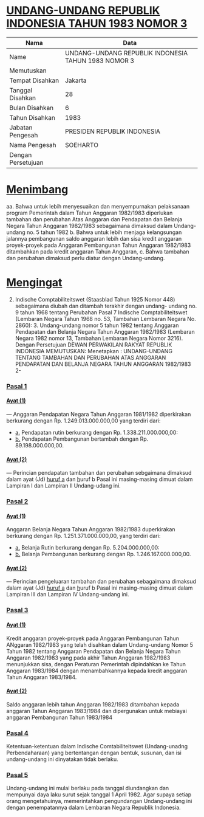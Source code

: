 # [UNDANG-UNDANG REPUBLIK INDONESIA TAHUN 1983 NOMOR 3](http://example.org/legal/document/uu/1983/3)

| Nama | Data |
| ------ | ----- |
|Name|UNDANG-UNDANG REPUBLIK INDONESIA TAHUN 1983 NOMOR 3|
|Memutuskan||
|Tempat Disahkan|Jakarta|
|Tanggal Disahkan|28|
|Bulan Disahkan|6|
|Tahun Disahkan|1983|
|Jabatan Pengesah|PRESIDEN REPUBLIK INDONESIA|
|Nama Pengesah|SOEHARTO|
|Dengan Persetujuan||
# [Menimbang](http://example.org/legal/document/uu/1983/3/menimbang)
aa. Bahwa untuk lebih menyesuaikan dan menyempurnakan pelaksanaan program Pemerintah dalam Tahun Anggaran 1982/1983 diperlukan tambahan dan perubahan Atas Anggaran dan Pendapatan dan Belanja Negara Tahun Anggaran 1982/1983 sebagaimana dimaksud dalam Undang-undang no. 5 tahun 1982 b. Bahwa untuk lebih menjaga kelangsungan jalannya pembangunan saldo anggaran lebih dan sisa kredit anggaran proyek-proyek pada Anggaran Pembangunan Tahun Anggaran 1982/1983 ditambahkan pada kredit anggaran Tahun Anggaran, c. Bahwa tambahan dan perubahan dimaksud perlu diatur dengan Undang-undang.
# [Mengingat](http://example.org/legal/document/uu/1983/3/mengingat)
 2. Indische Comptabiliteitswet (Staasblad Tahun 1925 Nomor 448) sebagaimana diubah dan ditambah terakhir dengan undang- undang no. 9 tahun 1968 tentang Perubahan Pasal 7 Indische Comptabiliteitswet (Lembaran Negara Tahun 1968 no. 53, Tambahan Lembaran Negara No. 2860): 3. Undang-undang nomor 5 tahun 1982 tentang Anggaran Pendapatan dan Belanja Negara Tahun Anggaran 1982/1983 (Lembaran Negara 1982 nomor 13, Tambahan Lembaran Negara Nomor 3216). Dengan Persetujuan DEWAN PERWAKILAN RAKYAT REPUBLIK INDONESIA MEMUTUSKAN: Menetapkan : UNDANG-UNDANG TENTANG TAMBAHAN DAN PERUBAHAN ATAS ANGGARAN PENDAPATAN DAN BELANJA NEGARA TAHUN ANGGARAN 1982/1983 2-

### [Pasal 1](http://example.org/legal/document/uu/1983/3/pasal/0001)

#### [Ayat (1)](http://example.org/legal/document/uu/1983/3/pasal/0001/version/19830628/ayat/0001)
— Anggaran Pendapatan Negara Tahun Anggaran 1981/1982 diperkirakan berkurang dengan Rp. 1.249.013.000.000,00 yang terdiri dari:
* [a.](http://example.org/legal/document/uu/1983/3/pasal/0001/version/19830628/ayat/0001/point/a) Pendapatan rutin berkurang dengan Rp. 1.338.211.000.000,00:
* [b.](http://example.org/legal/document/uu/1983/3/pasal/0001/version/19830628/ayat/0001/point/b) Pendapatan Pembangunan bertambah dengan Rp. 89.198.000.000,00.

#### [Ayat (2)](http://example.org/legal/document/uu/1983/3/pasal/0001/version/19830628/ayat/0002)
— Perincian pendapatan tambahan dan perubahan sebgaimana dimaksud dalam ayat (Jd) [huruf a](http://example.org/legal/document/uu/1983/3/pasal/0001/version/19830628/point/a) dan [h](http://example.org/legal/document/uu/1983/3/pasal/0001/version/19830628/point/b)uruf b Pasal ini masing-masing dimuat dalam Lampiran I dan Lampiran Il Undang-udang ini.


### [Pasal 2](http://example.org/legal/document/uu/1983/3/pasal/0002)

#### [Ayat (1)](http://example.org/legal/document/uu/1983/3/pasal/0002/version/19830628/ayat/0001)
Anggaran Belanja Negara Tahun Anggaran 1982/1983 duperkirakan berkurang dengan Rp. 1.251.371.000.000,00, yang terdiri dari:
* [a.](http://example.org/legal/document/uu/1983/3/pasal/0002/version/19830628/ayat/0001/point/a) Belanja Rutin berkurang dengan Rp. 5.204.000.000,00:
* [b.](http://example.org/legal/document/uu/1983/3/pasal/0002/version/19830628/ayat/0001/point/b) Belanja Pembangunan berkurang dengan Rp. 1.246.167.000.000,00.

#### [Ayat (2)](http://example.org/legal/document/uu/1983/3/pasal/0002/version/19830628/ayat/0002)
— Perincian pengeluaran tambahan dan perubahan sebagaimana dimaksud dalam ayat (Jd) [huruf a](http://example.org/legal/document/uu/1983/3/pasal/0002/version/19830628/point/a) dan [h](http://example.org/legal/document/uu/1983/3/pasal/0002/version/19830628/point/b)uruf b Pasal ini masing-masing dimuat dalam Lampiran III dan Lampiran IV Undang-undang ini.


### [Pasal 3](http://example.org/legal/document/uu/1983/3/pasal/0003)

#### [Ayat (1)](http://example.org/legal/document/uu/1983/3/pasal/0003/version/19830628/ayat/0001)
Kredit anggaran proyek-proyek pada Anggaran Pembangunan Tahun ANggaran 1982/1983 yang telah disahkan dalam Undang-undang Nomor 5 Tahun 1982 tentang Anggaran Pendapatan dan Belanja Negara Tahun Anggaran 1982/1983 yang pada akhir Tahun Anggaran 1982/1983 menunjukkan sisa, dengan Peraturan Pemerintah dipindahkan ke Tahun Anggaran 1983/1984 dengan menambahkannya kepada kredit anggaran Tahun Anggaran 1983/1984.

#### [Ayat (2)](http://example.org/legal/document/uu/1983/3/pasal/0003/version/19830628/ayat/0002)
Saldo anggaran lebih tahun Anggaran 1982/1983 ditambahan kepada anggaran Tahun Anggaran 1983/1984 dan dipergunakan untuk mebiayai anggaran Pembangunan Tahun 1983/1984


### [Pasal 4](http://example.org/legal/document/uu/1983/3/pasal/0004)
Ketentuan-ketentuan dalam Indische Comtabiliteitswet (Undang-unadng Perbendaharaan) yang bertentangan dengan bentuk, susunan, dan isi undang-undang ini dinyatakan tidak berlaku.


### [Pasal 5](http://example.org/legal/document/uu/1983/3/pasal/0005)
Undang-undang ini mulai berlaku pada tanggal diundangkan dan mempunyai daya laku surut sejak tanggal 1 April 1982. Agar supaya setiap orang mengetahuinya, memerintahkan pengundangan Undang-undang ini dengan penempatannya dalam Lembaran Negara Republik Indonesia.
